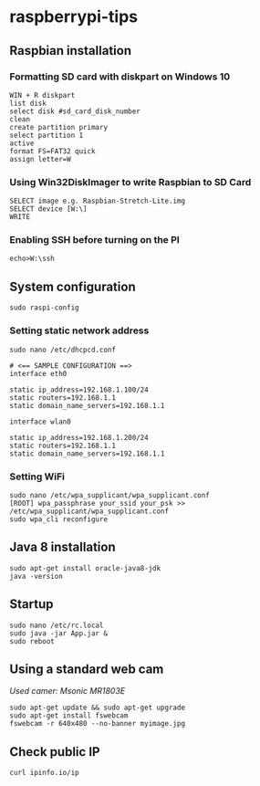 # raspberrypi-tips

## Raspbian installation
### Formatting SD card with diskpart on Windows 10 
```
WIN + R diskpart
list disk
select disk #sd_card_disk_number
clean
create partition primary
select partition 1
active
format FS=FAT32 quick
assign letter=W
```
### Using Win32DiskImager to write Raspbian to SD Card
```
SELECT image e.g. Raspbian-Stretch-Lite.img
SELECT device [W:\]
WRITE
```
### Enabling SSH before turning on the PI
```
echo>W:\ssh
```
## System configuration
```
sudo raspi-config
```
### Setting static network address
```
sudo nano /etc/dhcpcd.conf
```
```
# <== SAMPLE CONFIGURATION ==>
interface eth0

static ip_address=192.168.1.100/24
static routers=192.168.1.1
static domain_name_servers=192.168.1.1

interface wlan0

static ip_address=192.168.1.200/24
static routers=192.168.1.1
static domain_name_servers=192.168.1.1
```
### Setting WiFi
```
sudo nano /etc/wpa_supplicant/wpa_supplicant.conf
[ROOT] wpa_passphrase your_ssid your_psk >> /etc/wpa_supplicant/wpa_supplicant.conf
sudo wpa_cli reconfigure
```

## Java 8 installation
```
sudo apt-get install oracle-java8-jdk
java -version
```

## Startup
```
sudo nano /etc/rc.local
sudo java -jar App.jar &
sudo reboot
```

## Using a standard web cam
_Used camer: Msonic MR1803E_
```
sudo apt-get update && sudo apt-get upgrade
sudo apt-get install fswebcam
fswebcam -r 640x480 --no-banner myimage.jpg
```

## Check public IP
```
curl ipinfo.io/ip
```
